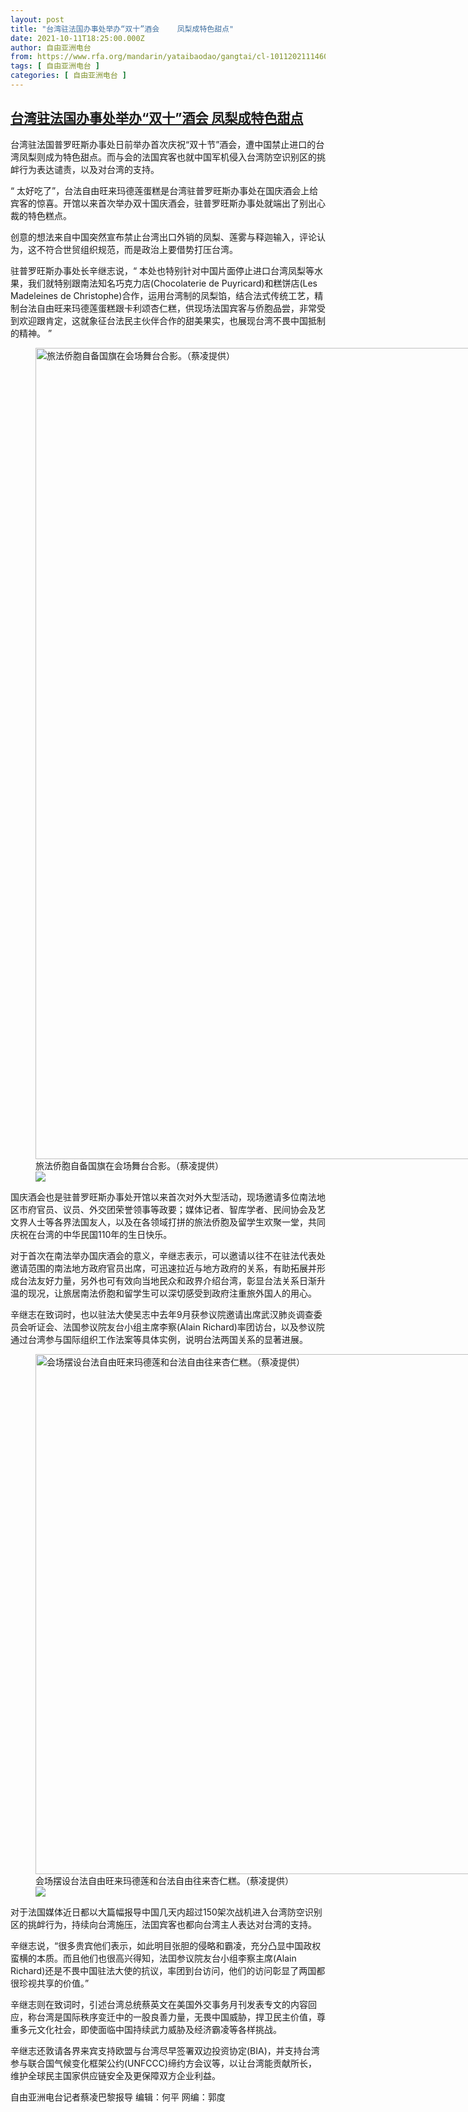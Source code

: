 ```yaml
---
layout: post
title: "台湾驻法国办事处举办“双十”酒会    凤梨成特色甜点"
date: 2021-10-11T18:25:00.000Z
author: 自由亚洲电台
from: https://www.rfa.org/mandarin/yataibaodao/gangtai/cl-10112021114609.html
tags: [ 自由亚洲电台 ]
categories: [ 自由亚洲电台 ]
---
```

<!--1633976700000-->
[台湾驻法国办事处举办“双十”酒会    凤梨成特色甜点](https://www.rfa.org/mandarin/yataibaodao/gangtai/cl-10112021114609.html)
------

<div>
<p>台湾驻法国普罗旺斯办事处日前举办首次庆祝“双十节”酒会，遭中国禁止进口的台湾凤梨则成为特色甜点。而与会的法国宾客也就中国军机侵入台湾防空识别区的挑衅行为表达谴责，以及对台湾的支持。</p><p>“ 太好吃了”，台法自由旺来玛德莲蛋糕是台湾驻普罗旺斯办事处在国庆酒会上给宾客的惊喜。开馆以来首次举办双十国庆酒会，驻普罗旺斯办事处就端出了别出心裁的特色糕点。</p><p>创意的想法来自中国突然宣布禁止台湾出口外销的凤梨、莲雾与释迦输入，评论认为，这不符合世贸组织规范，而是政治上要借势打压台湾。</p><p>驻普罗旺斯办事处长辛继志说，“ 本处也特别针对中国片面停止进口台湾凤梨等水果，我们就特别跟南法知名巧克力店(Chocolaterie de Puyricard)和糕饼店(Les Madeleines de Christophe)合作，运用台湾制的凤梨馅，结合法式传统工艺，精制台法自由旺来玛德莲蛋糕跟卡利颂杏仁糕，供现场法国宾客与侨胞品尝，非常受到欢迎跟肯定，这就象征台法民主伙伴合作的甜美果实，也展现台湾不畏中国抵制的精神。 ”</p><p><figure class="image-richtext image-inline captioned" style="width:2309px;"><img alt="旅法侨胞自备国旗在会场舞台合影。（蔡凌提供）" height="1298" src="https://www.rfa.org/mandarin/yataibaodao/gangtai/cl-10112021114609.html/4-65c56cd550d180de81ea5099570b65d7572867035834821e53f054085f71.jpg/@@images/3cbcadbc-06eb-42e8-8792-08d5cbe8431e.jpeg" title="2" width="2309"/><figcaption class="image-caption">旅法侨胞自备国旗在会场舞台合影。（蔡凌提供）</figcaption><small></small><div id="zoomattribute"><a data-caption="旅法侨胞自备国旗在会场舞台合影。（蔡凌提供）" data-fancybox="" href="https://www.rfa.org/mandarin/yataibaodao/gangtai/cl-10112021114609.html/4-65c56cd550d180de81ea5099570b65d7572867035834821e53f054085f71.jpg" id="single_image" title="旅法侨胞自备国旗在会场舞台合影。（蔡凌提供）"><img src="/++plone++rfa-resources/img/icon-zoom.png"/></a></div></figure></p><p>国庆酒会也是驻普罗旺斯办事处开馆以来首次对外大型活动，现场邀请多位南法地区市府官员、议员、外交团荣誉领事等政要；媒体记者、智库学者、民间协会及艺文界人士等各界法国友人，以及在各领域打拼的旅法侨胞及留学生欢聚一堂，共同庆祝在台湾的中华民国110年的生日快乐。</p><p>对于首次在南法举办国庆酒会的意义，辛继志表示，可以邀请以往不在驻法代表处邀请范围的南法地方政府官员出席，可迅速拉近与地方政府的关系，有助拓展并形成台法友好力量，另外也可有效向当地民众和政界介绍台湾，彰显台法关系日渐升温的现况，让旅居南法侨胞和留学生可以深切感受到政府注重旅外国人的用心。</p><p>辛继志在致词时，也以驻法大使吴志中去年9月获参议院邀请出席武汉肺炎调查委员会听证会、法国参议院友台小组主席李察(Alain Richard)率团访台，以及参议院通过台湾参与国际组织工作法案等具体实例，说明台法两国关系的显著进展。</p><p><figure class="image-richtext image-inline captioned" style="width:1478px;"><img alt="会场摆设台法自由旺来玛德莲和台法自由往来杏仁糕。（蔡凌提供）" height="832" src="https://www.rfa.org/mandarin/yataibaodao/gangtai/cl-10112021114609.html/7-6703583464fa8a2d4e4b53f0706381ea753165fa4f86746a5fb784ee300153615229980c674f4ec17cd53002-2.jpg/@@images/e0411b82-8d0a-46d8-aa5d-e0129a058b7a.jpeg" title="4" width="1478"/><figcaption class="image-caption">会场摆设台法自由旺来玛德莲和台法自由往来杏仁糕。（蔡凌提供）</figcaption><small></small><div id="zoomattribute"><a data-caption="会场摆设台法自由旺来玛德莲和台法自由往来杏仁糕。（蔡凌提供）" data-fancybox="" href="https://www.rfa.org/mandarin/yataibaodao/gangtai/cl-10112021114609.html/7-6703583464fa8a2d4e4b53f0706381ea753165fa4f86746a5fb784ee300153615229980c674f4ec17cd53002-2.jpg" id="single_image" title="会场摆设台法自由旺来玛德莲和台法自由往来杏仁糕。（蔡凌提供）"><img src="/++plone++rfa-resources/img/icon-zoom.png"/></a></div></figure></p><p>对于法国媒体近日都以大篇幅报导中国几天内超过150架次战机进入台湾防空识别区的挑衅行为，持续向台湾施压，法囯宾客也都向台湾主人表达对台湾的支持。</p><p>辛继志说，“很多贵宾他们表示，如此明目张胆的侵略和霸凌，充分凸显中国政权蛮横的本质。而且他们也很高兴得知，法囯参议院友台小组李察主席(Alain Richard)还是不畏中国驻法大使的抗议，率团到台访问，他们的访问彰显了两国都很珍视共享的价值。”</p><p>辛继志则在致词时，引述台湾总统蔡英文在美国外交事务月刊发表专文的内容回应，称台湾是国际秩序变迁中的一股良善力量，无畏中国威胁，捍卫民主价值，尊重多元文化社会，即使面临中国持续武力威胁及经济霸凌等各样挑战。</p><p>辛继志还敦请各界来宾支持欧盟与台湾尽早签署双边投资协定(BIA)，并支持台湾参与联合国气候变化框架公约(UNFCCC)缔约方会议等，以让台湾能贡献所长，维护全球民主国家供应链安全及更保障双方企业利益。</p><p>自由亚洲电台记者蔡凌巴黎报导 编辑：何平 网编：郭度</p>
</div>
